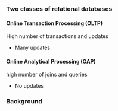 
### Two classes of relational databases

#### Online Transaction Processing (OLTP)
High number of transactions and updates
- Many updates
#### Online Analytical Processing (OAP)
high number of joins and queries
- No updates


### Background
